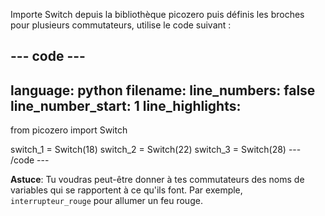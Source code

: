 Importe Switch depuis la bibliothèque picozero puis définis les broches pour plusieurs commutateurs, utilise le code suivant :

--- code ---
---
language: python filename: line_numbers: false line_number_start: 1
line_highlights:
---
from picozero import Switch

switch_1 = Switch(18) switch_2 = Switch(22) switch_3 = Switch(28) --- /code ---

**Astuce**: Tu voudras peut-être donner à tes commutateurs des noms de variables qui se rapportent à ce qu'ils font. Par exemple, `interrupteur_rouge` pour allumer un feu rouge.
